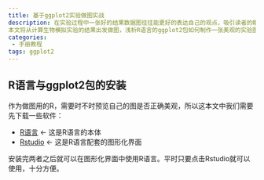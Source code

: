 ```yaml
---
title: 基于ggplot2实验做图实战
description: 在实验过程中一张好的结果数据图往往能更好的表达自己的观点，吸引读者的眼球，同时给与别人高端的感觉。
本文将从计算生物模拟实验的结果出发做图，浅析R语言的ggplot2包如何制作一张美观的实验图片。
categories:
 - 手册教程
tags: ggplot2
---
```


## R语言与ggplot2包的安装
作为做图用的R，需要时不时预览自己的图是否正确美观，所以这本文中我们需要先下载一些软件：
 - [R语言](https://mirrors.ustc.edu.cn/CRAN/) <- 这是R语言的本体
 - [Rstudio](http://www.rstudio.com/) <- 这是R语言配套的图形化界面

安装完两者之后就可以在图形化界面中使用R语言。平时只要点击Rstudio就可以使用，十分方便。
